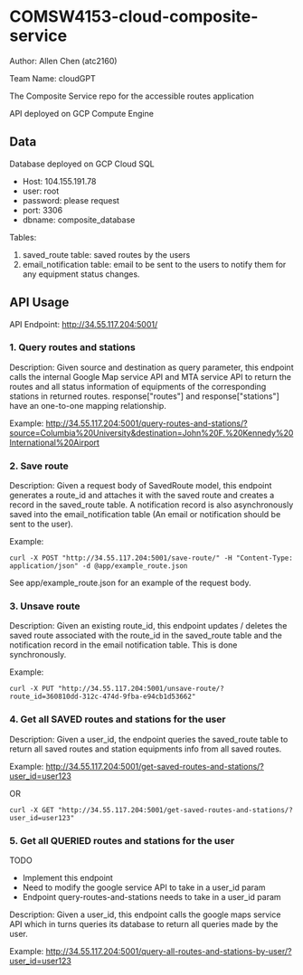 # COMSW4153-cloud-composite-service

Author: Allen Chen (atc2160)

Team Name: cloudGPT

The Composite Service repo for the accessible routes application

API deployed on GCP Compute Engine

## Data

Database deployed on GCP Cloud SQL
- Host: 104.155.191.78
- user: root
- password: please request
- port: 3306
- dbname: composite_database

Tables:
1. saved_route table: saved routes by the users
2. email_notification table: email to be sent to the users to notify them for any equipment status changes.

## API Usage

API Endpoint: http://34.55.117.204:5001/

### 1. Query routes and stations

Description: Given source and destination as query parameter, this endpoint calls the internal Google Map service API and MTA service API to return the routes and all status information of equipments of the corresponding stations in returned routes. response["routes"] and response["stations"] have an one-to-one mapping relationship. 

Example: http://34.55.117.204:5001/query-routes-and-stations/?source=Columbia%20University&destination=John%20F.%20Kennedy%20International%20Airport

### 2. Save route

Description: Given a request body of SavedRoute model, this endpoint generates a route_id and attaches it with the saved route and creates a record in the saved_route table. A notification record is also asynchronously saved into the email_notification table (An email or notification should be sent to the user). 

Example: 
```
curl -X POST "http://34.55.117.204:5001/save-route/" -H "Content-Type: application/json" -d @app/example_route.json
```

See app/example_route.json for an example of the request body. 

### 3. Unsave route

Description: Given an existing route_id, this endpoint updates / deletes the saved route associated with the route_id in the saved_route table and the notification record in the email notification table. This is done synchronously.

Example: 
```
curl -X PUT "http://34.55.117.204:5001/unsave-route/?route_id=360810dd-312c-474d-9fba-e94cb1d53662"
```

### 4. Get all SAVED routes and stations for the user

Description: Given a user_id, the endpoint queries the saved_route table to return all saved routes and station equipments info from all saved routes. 

Example: http://34.55.117.204:5001/get-saved-routes-and-stations/?user_id=user123

OR 
```
curl -X GET "http://34.55.117.204:5001/get-saved-routes-and-stations/?user_id=user123"
```

### 5. Get all QUERIED routes and stations for the user

TODO
- Implement this endpoint
- Need to modify the google service API to take in a user_id param
- Endpoint query-routes-and-stations needs to take in a user_id param

Description: Given a user_id, this endpoint calls the google maps service API which in turns queries its database to return all queries made by the user. 

Example: http://34.55.117.204:5001/query-all-routes-and-stations-by-user/?user_id=user123
